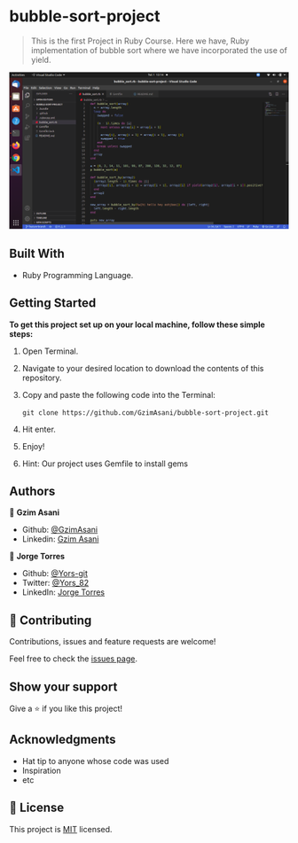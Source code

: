 # bubble-sort-project

> This is the first Project in Ruby Course.
Here we have, Ruby implementation of bubble sort where we have incorporated the use of yield.

![screenshot](./screenshot/screen.png)

## Built With

- Ruby Programming Language.



## Getting Started

**To get this project set up on your local machine, follow these simple steps:**

1. Open Terminal.

2. Navigate to your desired location to download the contents of this repository.

3. Copy and paste the following code into the Terminal:


   ``` git clone https://github.com/GzimAsani/bubble-sort-project.git ```

4. Hit enter.

5. Enjoy!

6. Hint: Our project uses Gemfile to install gems




## Authors

👤 **Gzim Asani**

- Github: [@GzimAsani](https://github.com/GzimAsani)
- Linkedin: [Gzim Asani](https://www.linkedin.com/in/gzim-asani-83390a17a/)

👤 **Jorge Torres**

- Github: [@Yors-git ](https://github.com/Yors-git)
- Twitter: [@Yors_82](https://twitter.com/Yors_82)
- LinkedIn: [Jorge Torres](https://www.linkedin.com/in/jorge-torres-8b87571a8/)

## 🤝 Contributing

Contributions, issues and feature requests are welcome!

Feel free to check the [issues page](issues/).

## Show your support

Give a ⭐️ if you like this project!

## Acknowledgments

- Hat tip to anyone whose code was used
- Inspiration
- etc

## 📝 License

This project is [MIT](lic.url) licensed.
